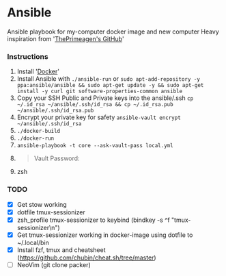# Ansible

Ansible playbook for my-computer docker image and new computer
Heavy inspiration from '[ThePrimeagen's GitHub](https://github.com/ThePrimeagen/ansible/)'

### Instructions

1. Install '[Docker](https://docs.docker.com/get-docker/)'
2. Install Ansible with `./ansible-run` or `sudo apt-add-repository -y ppa:ansible/ansible && sudo apt-get update -y && sudo apt-get install -y curl git software-properties-common ansible`
3. Copy your SSH Public and Private keys into the ansible/.ssh `cp ~/.id_rsa ~/ansible/.ssh/id_rsa && cp ~/.id_rsa.pub ~/ansible/.ssh/id_rsa.pub`
4. Encrypt your private key for safety `ansible-vault encrypt ~/ansible/.ssh/id_rsa`
5. `./docker-build`
6. `./docker-run`
7. `ansible-playbook -t core --ask-vault-pass local.yml`
8. > Vault Password: 
9. zsh


### TODO

- [x] Get stow working
- [x] dotfile tmux-sessionizer
- [x] zsh_profile tmux-sessionizer to keybind (bindkey -s ^f "tmux-sessionizer\n")
- [x] Get tmux-sessionizer working in docker-image using dotfile to ~/.local/bin
- [x] Install fzf, tmux and cheatsheet (https://github.com/chubin/cheat.sh/tree/master)
- [ ] NeoVim (git clone packer)
